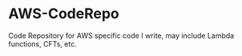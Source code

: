 # AWS-CodeRepo
Code Repository for AWS specific code I write, may include Lambda functions, CFTs, etc.
